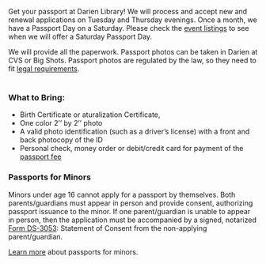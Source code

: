 <div class="row margin-bottom-30">

<div class="col-md-6">

Get your passport at Darien Library! We will process and accept new and renewal applications on Tuesday and Thursday evenings. Once a month, we have a Passport Day on a Saturday. Please check the [event listings](/events/?category=special-event "Event listings") to see when we will offer a Saturday Passport Day. 

We will provide all the paperwork. Passport photos can be taken in Darien at CVS or Big Shots. Passport photos are regulated by the law, so they need to fit [legal requirements](http://travel.state.gov/content/passports/english/passports/photos/photos.html "Information about Passport Photos"). 
<br />
<br />

### What to Bring: 
* Birth Certificate or aturalization Certificate,
* One color 2’’ by 2’’ photo
* A valid photo identification (such as a driver’s license) with a front and back photocopy of the ID
* Personal check, money order or debit/credit card for payment of the [passport fee](https://travel.state.gov/content/passports/en/passports/information/fees.html "Passport Fee")

</div>
<div class="col-md-6">

### Passports for Minors
Minors under age 16 cannot apply for a passport by themselves. Both parents/guardians must appear in person and provide consent, authorizing passport issuance to the minor. If one parent/guardian is unable to appear in person, then the application must be accompanied by a signed, notarized [Form DS-3053](http://www.state.gov/documents/organization/212243.pdf "Form DS-3053"): Statement of Consent from the non-applying parent/guardian. 

[Learn more](http://travel.state.gov/content/passports/english/passports/under-16.html "Passports for Minors") about passports for minors.

</div>
</div>